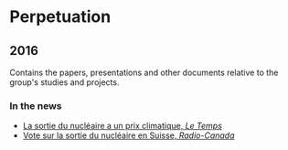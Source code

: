 # Perpetuation
## 2016
Contains the papers, presentations and other documents relative to the group's studies and projects.

### In the news

* [La sortie du nucléaire a un prix climatique, *Le Temps*](https://github.com/GeeeHesso/Perpetuation/tree/master/2016/In_the_News/La_sortie_du_nucleaire_a_un_prix_climatique)
* [Vote sur la sortie du nucléaire en Suisse, *Radio-Canada*](https://github.com/GeeeHesso/Perpetuation/tree/master/2016/In_the_News/RCANADA_Vote_sortie_nucleaire)

